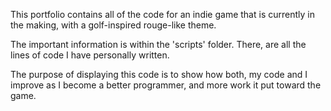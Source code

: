 This portfolio contains all of the code for an indie game that is currently in the making, with a golf-inspired rouge-like theme.

The important information is within the 'scripts' folder.
There, are all the lines of code I have personally written.

The purpose of displaying this code is to show how both, my code and I improve as I become a better programmer, and more work it put toward the game.
